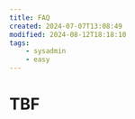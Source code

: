 ```yaml
---
title: FAQ
created: 2024-07-07T13:08:49
modified: 2024-08-12T18:18:10
tags:
    - sysadmin
    - easy
---
```


# TBF
